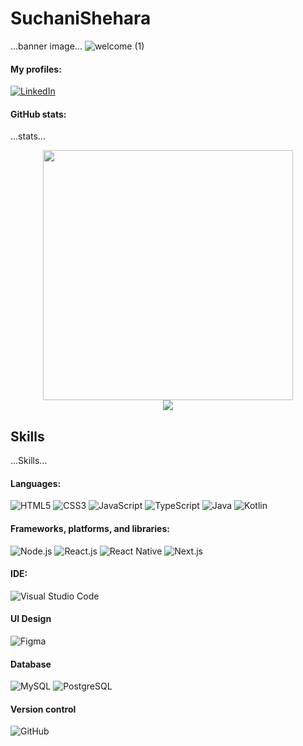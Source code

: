 # SuchaniShehara
...banner image...
![welcome (1)](https://github.com/WMSShehara/SuchaniShehara/assets/114556816/74912837-7da5-499e-94ac-bc9b29165989)

#### My profiles:
[![LinkedIn](https://img.shields.io/badge/linkedin-%230077B5.svg?style=for-the-badge&logo=linkedin&logoColor=white)](https://www.linkedin.com/in/suchanis)
 
#### GitHub stats:
...stats...
<div style="text-align: center">
  <img src="https://github-readme-stats.vercel.app/api?username=WMSShehara&count_private=true&show_icons=true&theme=prussian" width="400">
<br />
  <img src="https://github-readme-stats.vercel.app/api/top-langs/?username=WMSShehara&hide=php&title_color=ffffff&text_color=c9cacc&icon_color=4AB197&bg_color=1A2B34" />
</div>

## Skills
...Skills...
#### Languages:
![HTML5](https://img.shields.io/badge/html5-%23E34F26.svg?style=for-the-badge&logo=html5&logoColor=white)
![CSS3](https://img.shields.io/badge/css3-%231572B6.svg?style=for-the-badge&logo=css3&logoColor=white)
![JavaScript](https://img.shields.io/badge/javascript-%23323330.svg?style=for-the-badge&logo=javascript&logoColor=%23F7DF1E)
![TypeScript](https://img.shields.io/badge/typescript-%23007ACC.svg?style=for-the-badge&logo=typescript&logoColor=white)
![Java](https://img.shields.io/badge/java-%23ED8B00.svg?style=for-the-badge&logo=java&logoColor=white)
![Kotlin](https://img.shields.io/badge/kotlin-%230095D5.svg?style=for-the-badge&logo=kotlin&logoColor=white&color=007ACC)


#### Frameworks, platforms, and libraries:
![Node.js](https://img.shields.io/badge/node.js-%23339933.svg?style=for-the-badge&logo=node.js&logoColor=white)
![React.js](https://img.shields.io/badge/react-%2361DAFB.svg?style=for-the-badge&logo=react&logoColor=white&color=007ACC)
![React Native](https://img.shields.io/badge/react_native-%2361DAFB.svg?style=for-the-badge&logo=react&logoColor=white&color=007ACC)
![Next.js](https://img.shields.io/badge/next.js-%23000000.svg?style=for-the-badge&logo=next.js&logoColor=white)

#### IDE:
![Visual Studio Code](https://img.shields.io/badge/visual_studio_code-%23007ACC.svg?style=for-the-badge&logo=visual-studio-code&logoColor=white)

#### UI Design
![Figma](https://img.shields.io/badge/figma-%23F24E1E.svg?style=for-the-badge&logo=figma&logoColor=white)

#### Database
![MySQL](https://img.shields.io/badge/mysql-%2300f.svg?style=for-the-badge&logo=mysql&logoColor=white)
![PostgreSQL](https://img.shields.io/badge/postgres-%23336791.svg?style=for-the-badge&logo=postgresql&logoColor=white)

#### Version control
![GitHub](https://img.shields.io/badge/github-%23121011.svg?style=for-the-badge&logo=github&logoColor=white)

